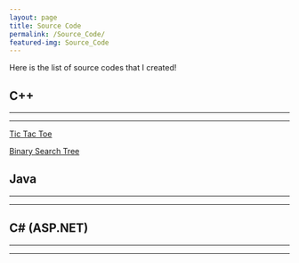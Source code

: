 ```yaml
---
layout: page
title: Source Code
permalink: /Source_Code/
featured-img: Source_Code
---
```


Here is the list of source codes that I created!

## C++
---
---
[Tic Tac Toe](https://repl.it/@twinb0rn/TicTacToe)

[Binary Search Tree](https://repl.it/@twinb0rn/Binary-Search-Tree-C-Implementation)

## Java
---
---



## C# (ASP.NET)
---
---
